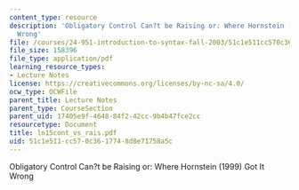 ```yaml
---
content_type: resource
description: 'Obligatory Control Can?t be Raising or: Where Hornstein (1999) Got It
  Wrong'
file: /courses/24-951-introduction-to-syntax-fall-2003/51c1e511cc570c3617748d8e71758a5c_ln15cont_vs_rais.pdf
file_size: 158396
file_type: application/pdf
learning_resource_types:
- Lecture Notes
license: https://creativecommons.org/licenses/by-nc-sa/4.0/
ocw_type: OCWFile
parent_title: Lecture Notes
parent_type: CourseSection
parent_uid: 17405e9f-4648-84f2-42cc-9b4b47fce2cc
resourcetype: Document
title: ln15cont_vs_rais.pdf
uid: 51c1e511-cc57-0c36-1774-8d8e71758a5c
---
```

Obligatory Control Can?t be Raising or: Where Hornstein (1999) Got It Wrong